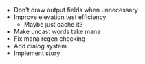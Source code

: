 - Don't draw output fields when unnecessary
- Improve elevation test efficiency
  - Maybe just cache it?
- Make uncast words take mana
- Fix mana regen checking
- Add dialog system
- Implement story